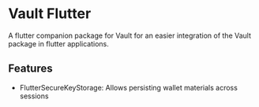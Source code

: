 # Vault Flutter

A flutter companion package for Vault for an easier integration of the Vault package 
in flutter applications.

## Features

- FlutterSecureKeyStorage: Allows persisting wallet materials across sessions

